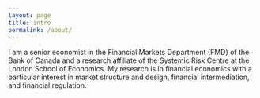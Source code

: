 ```yaml
---
layout: page
title: intro
permalink: /about/
---
```


I am a senior economist in the Financial Markets Department (FMD) of the Bank of Canada and a research affiliate of the Systemic Risk Centre at the London School of Economics. My research is in financial economics with a particular interest in market structure and design, financial intermediation, and financial regulation.
